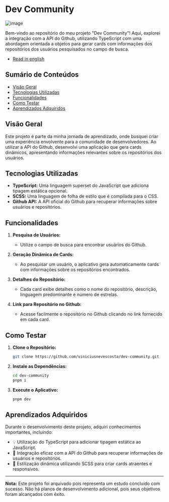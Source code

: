 # Dev Community

![image](https://github.com/viniciusnevescosta/dev-community/assets/66970818/058c902c-73e5-4276-bb23-dc631a36edc0)

Bem-vindo ao repositório do meu projeto "Dev Community"! Aqui, explorei a integração com a API do Github, utilizando TypeScript com uma abordagem orientada a objetos para gerar cards com informações dos repositórios dos usuários pesquisados no campo de busca.

- [Read in english](en_README.md)

## Sumário de Conteúdos

- [Visão Geral](#visão-geral)
- [Tecnologias Utilizadas](#tecnologias-utilizadas)
- [Funcionalidades](#funcionalidades)
- [Como Testar](#como-testar)
- [Aprendizados Adquiridos](#aprendizados-adquiridos)

## Visão Geral

Este projeto é parte da minha jornada de aprendizado, onde busquei criar uma experiência envolvente para a comunidade de desenvolvedores. Ao utilizar a API do Github, desenvolvi uma aplicação que gera cards dinâmicos, apresentando informações relevantes sobre os repositórios dos usuários.

## Tecnologias Utilizadas

- **TypeScript:** Uma linguagem superset do JavaScript que adiciona tipagem estática opcional.
- **SCSS:** Uma linguagem de folha de estilo que é compilada para o CSS.
- **Github API:** A API oficial do Github para recuperar informações sobre usuários e repositórios.

## Funcionalidades

1. **Pesquisa de Usuários:**
   - Utilize o campo de busca para encontrar usuários do Github.

2. **Geração Dinâmica de Cards:**
   - Ao pesquisar um usuário, o aplicativo gera automaticamente cards com informações sobre os repositórios encontrados.

3. **Detalhes do Repositório:**
   - Cada card exibe detalhes como o nome do repositório, descrição, linguagem predominante e número de estrelas.

4. **Link para Repositório no Github:**
   - Acesse facilmente o repositório no Github clicando no link fornecido em cada card.

## Como Testar

1. **Clone o Repositório:**
   ```bash
   git clone https://github.com/viniciusnevescosta/dev-community.git
   ```

2. **Instale as Dependências:**
   ```bash
   cd dev-community
   pnpm i
   ```

3. **Execute o Aplicativo:**
   ```bash
   pnpm dev
   ```
   
## Aprendizados Adquiridos

Durante o desenvolvimento deste projeto, adquiri conhecimentos importantes, incluindo:

- 💡 Utilização do TypeScript para adicionar tipagem estática ao JavaScript.
- 🔄 Integração eficaz com a API do Github para recuperar informações de usuários e repositórios.
- 🎨 Estilização dinâmica utilizando SCSS para criar cards atraentes e responsivos.

---

**Nota:** Este projeto foi arquivado pois representa um estudo concluído com sucesso. Não há planos de desenvolvimento adicional, pois seus objetivos foram alcançados com êxito.
